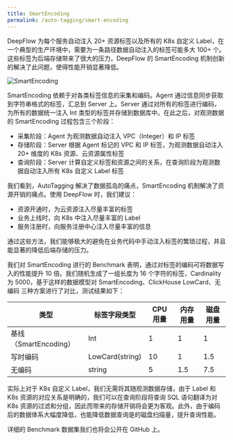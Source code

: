 ```yaml
---
title: SmartEncoding
permalink: /auto-tagging/smart-encoding
---
```


DeepFlow 为每个服务自动注入 20+ 资源标签以及所有的 K8s 自定义 Label，在一个典型的生产环境中，需要为一条路径数据自动注入的标签可能多大 100+ 个。这些标签为后端存储带来了很大的压力，DeepFlow 的 SmartEncoding 机制创新的解决了此问题，使得性能开销显著降低。

![SmartEncoding](../about/imgs/smart-encoding.png)

SmartEncoding 依赖于对各类标签信息的采集和编码。Agent 通过信息同步获取到字符串格式的标签，汇总到 Server 上。Server 通过对所有的标签进行编码，为所有的数据统一注入 Int 类型的标签并存储到数据库中。在此之后，对观测数据的 SmartEncoding 过程包含三个阶段：
- 采集阶段：Agent 为观测数据自动注入 VPC（Integer）和 IP 标签
- 存储阶段：Server 根据 Agent 标记的 VPC 和 IP 标签，为观测数据自动注入 20+ 维度的 K8s 资源、云资源属性标签
- 查询阶段：Server 计算自定义标签和资源之间的关系，在查询阶段为观测数据自动注入所有 K8s 自定义 Label 标签

我们看到，AutoTagging 解决了数据孤岛的痛点，SmartEncoding 机制解决了资源开销的痛点。使用 DeepFlow 时，我们建议：
- 资源开通时，为云资源注入尽量丰富的标签
- 业务上线时，向 K8s 中注入尽量丰富的 Label
- 服务注册时，向服务注册中心注入尽量丰富的信息

通过这些方法，我们能够极大的避免在业务代码中手动注入标签的繁琐过程，并且能显著的降低后端存储的压力。

我们对 SmartEncoding 进行的 Benchmark 表明，通过对标签的编码可将数据写入的性能提升 10 倍。我们随机生成了一组长度为 16 个字符的标签，Cardinality 为 5000，基于这样的数据模型对 SmartEncoding、ClickHouse LowCard、无编码 三种方案进行了对比，测试结果如下：

| 类型                  | 标签字段类型    | CPU 用量 | 内存用量 | 磁盘用量 |
| --------------------  | --------------  | -------- | -------- | -------- |
| 基线（SmartEncoding） | Int             | 1        | 1        | 1        |
| 写时编码              | LowCard(string) | 10       | 1        | 1.5      |
| 无编码                | string          | 5        | 1.5      | 7.5      |

实际上对于 K8s 自定义 Label，我们无需将其随观测数据存储，由于 Label 和 K8s 资源的对应关系是明确的，我们可以在查询阶段将查询 SQL 语句翻译为对 K8s 资源的过滤和分组，因此而带来的存储开销将会更为客观。此外，由于编码后的数据体系大幅度降低，也能降低数据查询是的磁盘扫描量，提升查询性能。

详细的 Benchmark 数据集我们也将会公开在 GitHub 上。
